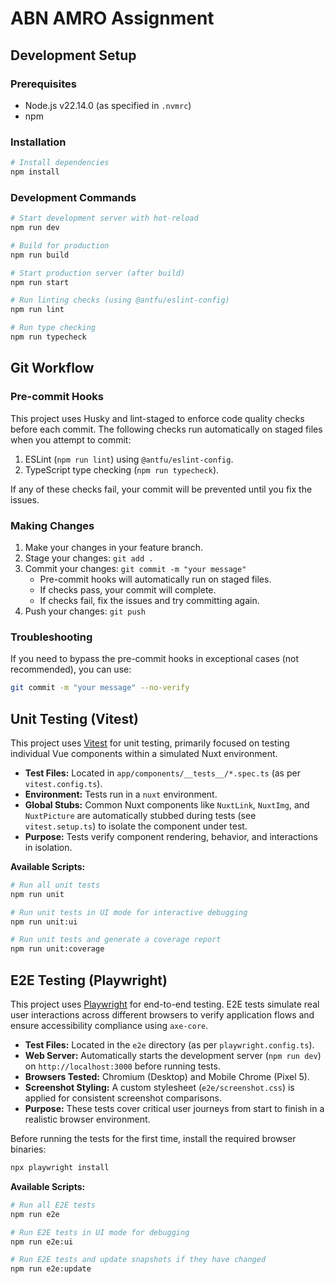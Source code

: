 # ABN AMRO Assignment

## Development Setup

### Prerequisites

- Node.js v22.14.0 (as specified in `.nvmrc`)
- npm

### Installation

```bash
# Install dependencies
npm install
```

### Development Commands

```bash
# Start development server with hot-reload
npm run dev

# Build for production
npm run build

# Start production server (after build)
npm run start

# Run linting checks (using @antfu/eslint-config)
npm run lint

# Run type checking
npm run typecheck
```

## Git Workflow

### Pre-commit Hooks

This project uses Husky and lint-staged to enforce code quality checks before each commit. The following checks run automatically on staged files when you attempt to commit:

1.  ESLint (`npm run lint`) using `@antfu/eslint-config`.
2.  TypeScript type checking (`npm run typecheck`).

If any of these checks fail, your commit will be prevented until you fix the issues.

### Making Changes

1.  Make your changes in your feature branch.
2.  Stage your changes: `git add .`
3.  Commit your changes: `git commit -m "your message"`
    - Pre-commit hooks will automatically run on staged files.
    - If checks pass, your commit will complete.
    - If checks fail, fix the issues and try committing again.
4.  Push your changes: `git push`

### Troubleshooting

If you need to bypass the pre-commit hooks in exceptional cases (not recommended), you can use:

```bash
git commit -m "your message" --no-verify
```

## Unit Testing (Vitest)

This project uses [Vitest](https://vitest.dev/) for unit testing, primarily focused on testing individual Vue components within a simulated Nuxt environment.

- **Test Files:** Located in `app/components/__tests__/*.spec.ts` (as per `vitest.config.ts`).
- **Environment:** Tests run in a `nuxt` environment.
- **Global Stubs:** Common Nuxt components like `NuxtLink`, `NuxtImg`, and `NuxtPicture` are automatically stubbed during tests (see `vitest.setup.ts`) to isolate the component under test.
- **Purpose:** Tests verify component rendering, behavior, and interactions in isolation.

**Available Scripts:**

```bash
# Run all unit tests
npm run unit

# Run unit tests in UI mode for interactive debugging
npm run unit:ui

# Run unit tests and generate a coverage report
npm run unit:coverage
```

## E2E Testing (Playwright)

This project uses [Playwright](https://playwright.dev/) for end-to-end testing. E2E tests simulate real user interactions across different browsers to verify application flows and ensure accessibility compliance using `axe-core`.

- **Test Files:** Located in the `e2e` directory (as per `playwright.config.ts`).
- **Web Server:** Automatically starts the development server (`npm run dev`) on `http://localhost:3000` before running tests.
- **Browsers Tested:** Chromium (Desktop) and Mobile Chrome (Pixel 5).
- **Screenshot Styling:** A custom stylesheet (`e2e/screenshot.css`) is applied for consistent screenshot comparisons.
- **Purpose:** These tests cover critical user journeys from start to finish in a realistic browser environment.

Before running the tests for the first time, install the required browser binaries:

```bash
npx playwright install
```

**Available Scripts:**

```bash
# Run all E2E tests
npm run e2e

# Run E2E tests in UI mode for debugging
npm run e2e:ui

# Run E2E tests and update snapshots if they have changed
npm run e2e:update
```
